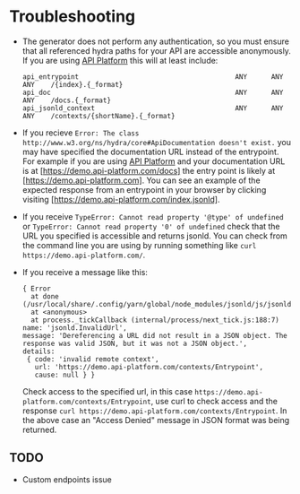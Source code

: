 
# Troubleshooting
* The generator does not perform any authentication, so you must ensure that all referenced hydra paths for your API are accessible anonymously. If you are using [API Platform](https://api-platform.com) this will at least include:
  ```
  api_entrypoint                                       ANY      ANY      ANY    /{index}.{_format}
  api_doc                                              ANY      ANY      ANY    /docs.{_format}
  api_jsonld_context                                   ANY      ANY      ANY    /contexts/{shortName}.{_format}
  ```

* If you recieve `Error: The class http://www.w3.org/ns/hydra/core#ApiDocumentation doesn't exist.` you may have specified the documentation URL instead of the entrypoint. For example if you are using [API Platform](https://api-platform.com) and your documentation URL is at [https://demo.api-platform.com/docs] the entry point is likely at [https://demo.api-platform.com]. You can see an example of the expected response from an entrypoint in your browser by clicking visiting [https://demo.api-platform.com/index.jsonld].    

* If you receive `TypeError: Cannot read property '@type' of undefined` or `TypeError: Cannot read property '0' of undefined` check that the URL you specified is accessible and returns jsonld.  You can check from the command line you are using by running something like `curl https://demo.api-platform.com/`.

* If you receive a message like this:
  ```
  { Error
    at done (/usr/local/share/.config/yarn/global/node_modules/jsonld/js/jsonld.js:6851:19)
    at <anonymous>
    at process._tickCallback (internal/process/next_tick.js:188:7)
  name: 'jsonld.InvalidUrl',
  message: 'Dereferencing a URL did not result in a JSON object. The response was valid JSON, but it was not a JSON object.',
  details:
   { code: 'invalid remote context',
     url: 'https://demo.api-platform.com/contexts/Entrypoint',
     cause: null } }
  ```

  Check access to the specified url, in this case `https://demo.api-platform.com/contexts/Entrypoint`, use curl to check access and the response `curl https://demo.api-platform.com/contexts/Entrypoint`. In the above case an "Access Denied" message in JSON format was being returned. 
  
  
## TODO
* Custom endpoints issue  
